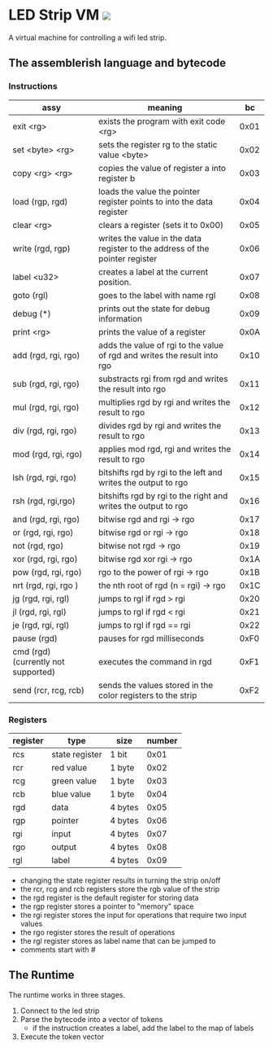 # LED Strip VM ![](https://img.shields.io/discord/729250668162056313)

A virtual machine for controlling a wifi led strip.

## The assemblerish language and bytecode

### Instructions

| assy                | meaning                                                                      | bc   |
| ------------------- | ---------------------------------------------------------------------------- | ---- |
| exit \<rg>          | exists the program with exit code \<rg>                                      | 0x01 |
| set \<byte> \<rg>   | sets the register rg to the static value \<byte>                             | 0x02 |
| copy \<rg> \<rg>    | copies the value of register a into register b                               | 0x03 |
| load (rgp, rgd)     | loads the value the pointer register points to into the data register        | 0x04 |
| clear \<rg>         | clears a register (sets it to 0x00)                                          | 0x05 |
| write (rgd, rgp)    | writes the value in the data register to the address of the pointer register | 0x06 |
| label \<u32>         | creates a label at the current position.                                     | 0x07 |
| goto (rgl)          | goes to the label with name rgl                                              | 0x08 |
| debug (*)           | prints out the state for debug information                                   | 0x09 |
| print \<rg>          | prints the value of a register                                               | 0x0A |
| add (rgd, rgi, rgo) | adds the value of rgi to the value of rgd and writes the result into rgo     | 0x10 |
| sub (rgd, rgi, rgo) | substracts rgi from rgd and writes the result into rgo                       | 0x11 |
| mul (rgd, rgi, rgo) | multiplies rgd by rgi and writes the result to rgo                           | 0x12 |
| div (rgd, rgi, rgo) | divides rgd by rgi and writes the result to rgo                              | 0x13 |
| mod (rgd, rgi, rgo) | applies mod rgd, rgi and writes the result to rgo                            | 0x14 |
| lsh (rgd, rgi, rgo) | bitshifts rgd by rgi to the left and writes the output to rgo                | 0x15 |
| rsh (rgd, rgi,rgo)  | bitshifts rgd by rgi to the right and writes the output to rgo               | 0x16 |
| and (rgd, rgi, rgo) | bitwise rgd and rgi -> rgo | 0x17 |
| or (rgd, rgi, rgo)  | bitwise rgd or rgi -> rgo | 0x18 |
| not (rgd, rgo)      | bitwise not rgd -> rgo | 0x19 |
| xor (rgd, rgi, rgo) | bitwise rgd xor rgi -> rgo | 0x1A |
| pow (rgd, rgi, rgo) | rgo to the power of rgi -> rgo | 0x1B|
| nrt (rgd, rgi, rgo ) | the nth root of rgd (n = rgi) -> rgo | 0x1C | 
| jg (rgd, rgi, rgl)  | jumps to rgl if rgd > rgi                                                    | 0x20 |
| jl (rgd, rgi, rgl)  | jumps to rgl if rgd < rgi                                                    | 0x21 |
| je (rgd, rgi, rgl)  | jumps to rgl if rgd == rgi                                                   | 0x22 |
| pause (rgd)         | pauses for rgd milliseconds                                                  | 0xF0 |
| cmd (rgd) (currently not supported)           | executes the command in rgd                                                  | 0xF1 |
| send (rcr, rcg, rcb)| sends the values stored in the color registers to the strip                  | 0xF2 |

### Registers

| register | type           | size    | number |
| -------- | -------------- | ------- | ------ |
| rcs      | state register | 1 bit   | 0x01   |
| rcr      | red value      | 1 byte  | 0x02   |
| rcg      | green value    | 1 byte  | 0x03   |
| rcb      | blue value     | 1 byte  | 0x04   |
| rgd      | data           | 4 bytes | 0x05   |
| rgp      | pointer        | 4 bytes | 0x06   |
| rgi      | input          | 4 bytes | 0x07   |
| rgo      | output         | 4 bytes | 0x08   |
| rgl      | label          | 4 bytes | 0x09   |

- changing the state register results in turning the strip on/off
- the rcr, rcg and rcb registers store the rgb value of the strip
- the rgd register is the default register for storing data
- the rgp register stores a pointer to "memory" space
- the rgi register stores the input for operations that require two input values
- the rgo register stores the result of operations
- the rgl register stores as label name that can be jumped to
- comments start with #

## The Runtime

The runtime works in three stages.

1. Connect to the led strip
2. Parse the bytecode into a vector of tokens
    - if the instruction creates a label, add the label to the map of labels
3. Execute the token vector
